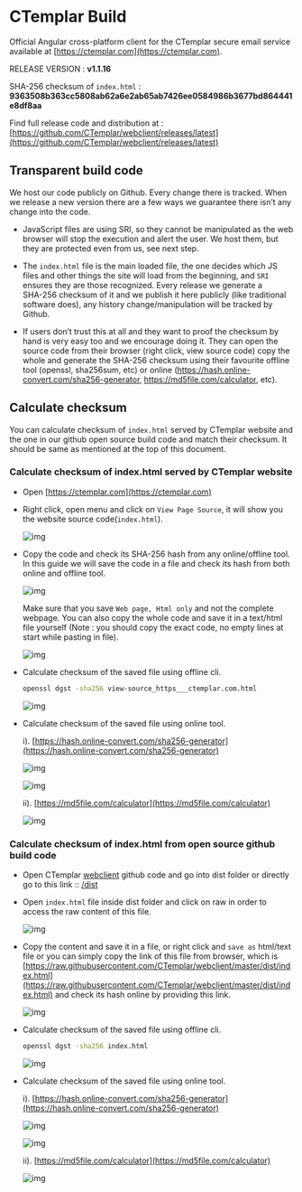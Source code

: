 # CTemplar Build

Official Angular cross-platform client for the CTemplar secure email service available at [https://ctemplar.com](https://ctemplar.com).

RELEASE VERSION : **v1.1.16**    

SHA-256 checksum of `index.html` : **9363508b363cc5808ab62a6e2ab65ab7426ee0584986b3677bd864441e8df8aa**  

Find full release code and distribution at : [https://github.com/CTemplar/webclient/releases/latest](https://github.com/CTemplar/webclient/releases/latest)


## Transparent build code

We host our code publicly on Github. Every change there is tracked.
When we release a new version there are a few ways we guarantee there isn’t any change into the code.

* JavaScript files are using SRI, so they cannot be manipulated as the web browser will stop the execution and alert the user. We host them, but they are protected even from us, see next step.

* The `index.html` file is the main loaded file, the one decides which JS files and other things the site will load from the beginning, and `SRI` ensures they are those recognized. Every release we generate a SHA‌-256 checksum of it and we publish it here publicly (like traditional software does), any history change/manipulation will be tracked by Github.

* If users don’t trust this at all and they want to proof the checksum by hand is very easy too and we encourage doing it.
  They can open the source code from their browser (right click, view source code) copy the whole and generate the SHA‌-256
  checksum using their favourite offline tool (openssl, sha256sum, etc)
  or online (https://hash.online-convert.com/sha256-generator, https://md5file.com/calculator, etc).
  
  
## Calculate checksum

You can calculate checksum of `index.html` served by CTemplar website and the one in our github open source build code 
and match their checksum. It should be same as mentioned at the top of this document.

### Calculate checksum of index.html served by CTemplar website  

* Open [https://ctemplar.com](https://ctemplar.com)  

*  Right click, open menu and click on `View Page Source`, it will show you the website source code(`index.html`).
   
   ![img](/docs/images/right-click.png)

* Copy the code and check its SHA-256 hash from any online/offline tool. In this guide we will save the code in a file and check its hash
  from both online and offline tool.    
  
  ![img](/docs/images/save-as-file.png)
  
  Make sure that you save `Web page, Html only` and not the complete webpage. You can also copy
  the whole code and save it in a text/html file yourself (Note : you should copy the exact code, no empty lines at start while pasting in file).
  
  ![img](/docs/images/save-as-html-only-file.png)
  
* Calculate checksum of the saved file using offline cli.

    ```bash
    openssl dgst -sha256 view-source_https___ctemplar.com.html
    ```  
           
  ![img](/docs/images/calculate-hash-offline.png)
  
* Calculate checksum of the saved file using online tool.    

  i). [https://hash.online-convert.com/sha256-generator](https://hash.online-convert.com/sha256-generator)
  
    ![img](/docs/images/calculate-hash-online-1.png)
    
    ![img](/docs/images/calculate-hash-online-1.1.png)
      
  ii). [https://md5file.com/calculator](https://md5file.com/calculator)
  
    ![img](/docs/images/calculate-hash-online-2.png)



### Calculate checksum of index.html from open source github build code

* Open CTemplar [webclient](https://github.com/CTemplar/webclient) github code and go into dist folder or directly go 
  to this link :: [/dist](/dist)

* Open `index.html` file inside dist folder and click on raw in order to access the raw content of this file.

  ![img](/docs/images/hash-online-raw-1.png)

* Copy the content and save it in a file, or right click and `save as` html/text file or you can simply copy the link of this file from 
  browser, which is [https://raw.githubusercontent.com/CTemplar/webclient/master/dist/index.html](https://raw.githubusercontent.com/CTemplar/webclient/master/dist/index.html)
  and check its hash online by providing this link.  

  ![img](/docs/images/save-github-file1.png)
  
  
* Calculate checksum of the saved file using offline cli.

    ```bash
    openssl dgst -sha256 index.html
    ```  
           
  ![img](/docs/images/calculate-hash-offline-github.png)
  
* Calculate checksum of the saved file using online tool.    

  i). [https://hash.online-convert.com/sha256-generator](https://hash.online-convert.com/sha256-generator)
  
    ![img](/docs/images/calculate-hash-online-github.png)
    
    ![img](/docs/images/calculate-hash-online-github1.png)
      
  ii). [https://md5file.com/calculator](https://md5file.com/calculator)
  
    ![img](/docs/images/calculate-hash-online-github2.png)  
  

    